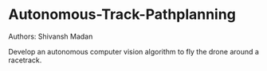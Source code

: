 # Autonomous-Track-Pathplanning

Authors: Shivansh Madan

Develop an autonomous computer vision algorithm to fly the drone around a racetrack.
